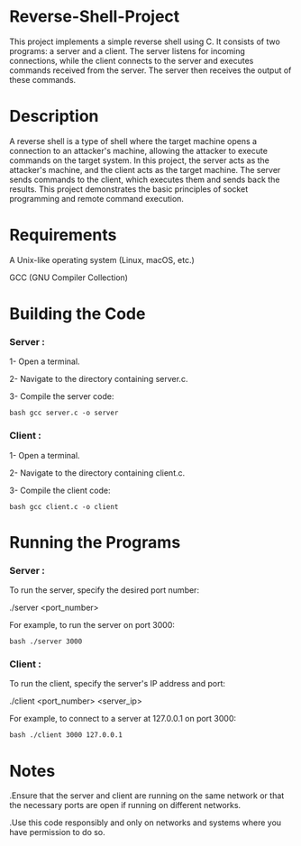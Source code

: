 # Reverse-Shell-Project
This project implements a simple reverse shell using C. It consists of two programs: a server and a client. 
The server listens for incoming connections, while the client connects to the server and executes commands received from the server. 
The server then receives the output of these commands.

# Description
A reverse shell is a type of shell where the target machine opens a connection to an attacker's machine, allowing the attacker to execute commands on the target system. In this project, the server acts as the attacker's machine, and the client acts as the target machine. The server sends commands to the client, which executes them and sends back the results. This project demonstrates the basic principles of socket programming and remote command execution.

# Requirements
A Unix-like operating system (Linux, macOS, etc.)

GCC (GNU Compiler Collection)

# Building the Code
### Server :

1- Open a terminal.

2- Navigate to the directory containing server.c.

3- Compile the server code:

```bash gcc server.c -o server```

### Client :

1- Open a terminal.

2- Navigate to the directory containing client.c.

3- Compile the client code:

```bash gcc client.c -o client```

# Running the Programs
### Server :

To run the server, specify the desired port number:

./server <port_number>

For example, to run the server on port 3000:

```bash ./server 3000```

### Client :

To run the client, specify the server's IP address and port:

./client <port_number> <server_ip>

For example, to connect to a server at 127.0.0.1 on port 3000:

```bash ./client 3000 127.0.0.1```

# Notes
.Ensure that the server and client are running on the same network or that the necessary ports are open if running on different networks.

.Use this code responsibly and only on networks and systems where you have permission to do so.
